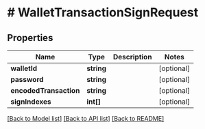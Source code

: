 # # WalletTransactionSignRequest

## Properties

Name | Type | Description | Notes
------------ | ------------- | ------------- | -------------
**walletId** | **string** |  | [optional] 
**password** | **string** |  | [optional] 
**encodedTransaction** | **string** |  | [optional] 
**signIndexes** | **int[]** |  | [optional] 

[[Back to Model list]](../../README.md#documentation-for-models) [[Back to API list]](../../README.md#documentation-for-api-endpoints) [[Back to README]](../../README.md)


